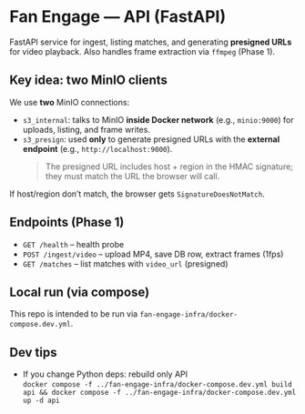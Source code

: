 # Fan Engage — API (FastAPI)

FastAPI service for ingest, listing matches, and generating **presigned URLs** for video playback.
Also handles frame extraction via `ffmpeg` (Phase 1).

## Key idea: two MinIO clients
We use **two** MinIO connections:
- `s3_internal`: talks to MinIO **inside Docker network** (e.g., `minio:9000`) for uploads, listing, and frame writes.
- `s3_presign`: used **only** to generate presigned URLs with the **external endpoint** (e.g., `http://localhost:9000`).
  > The presigned URL includes host + region in the HMAC signature; they must match the URL the browser will call.

If host/region don’t match, the browser gets `SignatureDoesNotMatch`.

## Endpoints (Phase 1)
- `GET /health` – health probe
- `POST /ingest/video` – upload MP4, save DB row, extract frames (1fps)
- `GET /matches` – list matches with `video_url` (presigned)

## Local run (via compose)
This repo is intended to be run via `fan-engage-infra/docker-compose.dev.yml`.

## Dev tips
- If you change Python deps: rebuild only API  
  `docker compose -f ../fan-engage-infra/docker-compose.dev.yml build api && docker compose -f ../fan-engage-infra/docker-compose.dev.yml up -d api`
